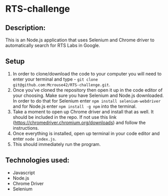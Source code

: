# RTS-challenge

## Description:
This is an Node.js application that uses Selenium and Chrome driver to automatically search for RTS Labs in Google.

## Setup

1. In order to clone/download the code to your computer you will need to enter your terminal and type - `git clone git@github.com:Mcrouse42/RTS-challenge.git`.
2. Once you've cloned the repository then open it up in the code editor of your choosing. Make sure you have Selenium and Node.js downloaded. In order to do that for Selenium enter `npm install selenium-webdriver` and for Node.js enter `npm install -g npm` into the terminal.
3. Take a moment to open up Chrome driver and install that as well. It should be included in the repo. If not use this link (https://chromedriver.chromium.org/downloads) and follow the instructions. 
4. Once everything is installed, open up terminal in your code editor and enter `node index.js`.
5. This should immediately run the program. 

## Technologies used: 
* Javascript
* Node.js
* Chrome Driver
* Selenium

